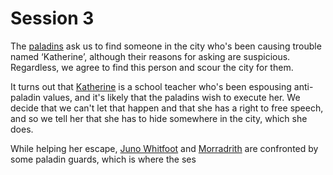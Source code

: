 # Session 3
The [paladins](../../Groups/Paladins%20of%20Soliera.md) ask us to find someone in the city who's been causing trouble named ‘Katherine’, although their reasons for asking are suspicious. Regardless, we agree to find this person and scour the city for them.

It turns out that [Katherine](../../NPCs/Carthian/Katherine.md) is a school teacher who's been espousing anti-paladin values, and it's likely that the paladins wish to execute her. We decide that we can't let that happen and that she has a right to free speech, and so we tell her that she has to hide somewhere in the city, which she does.

While helping her escape, [Juno Whitfoot](../../Player%20Characters/Juno%20Whitfoot.md) and [Morradrith](../../Player%20Characters/Morradrith.md) are confronted by some paladin guards, which is where the ses